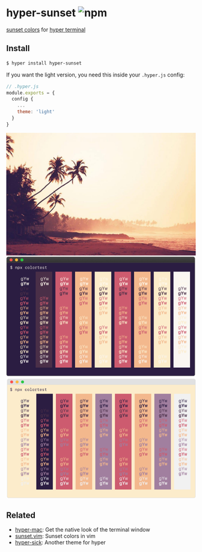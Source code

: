 # hyper-sunset ![npm](https://img.shields.io/npm/dt/hyper-sunset.svg?style=social)

[sunset colors](https://github.com/pablopunk/sunset-colors) for [hyper terminal](https://hyper.is)

## Install

```bash
$ hyper install hyper-sunset
```

If you want the light version, you need this inside your `.hyper.js` config:

```js
// .hyper.js
module.exports = {
  config {
    ...
    theme: 'light'
  }
}
```

<p align="center">
  <img src="https://raw.githubusercontent.com/pablopunk/art/master/sunset/sunset.jpg" alt="sunset">
  <br>
  <img src="https://raw.githubusercontent.com/pablopunk/art/master/sunset/terminals.png" alt="screenshot">
</p>

## Related


- [hyper-mac](https://github.com/pablopunk/hyper-mac): Get the native look of the terminal window
- [sunset.vim](https://github.com/pablopunk/sunset.vim): Sunset colors in vim
- [hyper-sick](https://github.com/pablopunk/hyper-sick): Another theme for hyper
